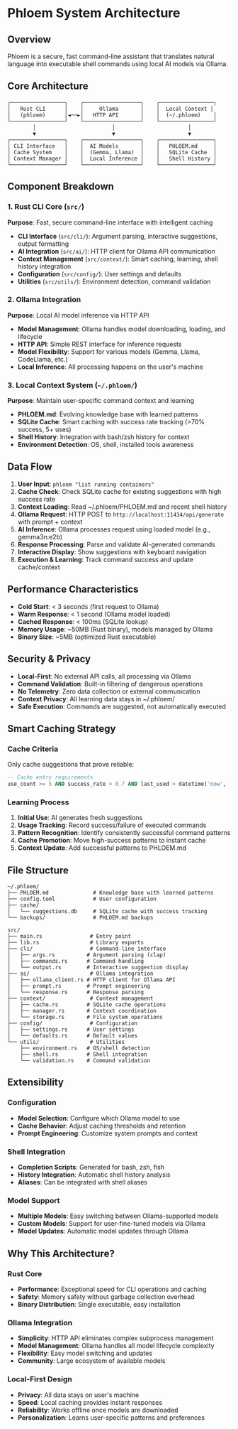 # Phloem System Architecture

## Overview
Phloem is a secure, fast command-line assistant that translates natural language into executable shell commands using local AI models via Ollama.

## Core Architecture

```
┌─────────────────┐    ┌──────────────────┐    ┌─────────────────┐
│   Rust CLI      │    │     Ollama       │    │  Local Context │
│   (phloem)      │◄──►│   HTTP API       │    │  (~/.phloem)    │
└─────────────────┘    └──────────────────┘    └─────────────────┘
        │                        │                       │
        ▼                        ▼                       ▼
┌─────────────────┐    ┌──────────────────┐    ┌─────────────────┐
│ CLI Interface   │    │  AI Models       │    │   PHLOEM.md     │
│ Cache System    │    │  (Gemma, Llama)  │    │   SQLite Cache  │
│ Context Manager │    │  Local Inference │    │   Shell History │
└─────────────────┘    └──────────────────┘    └─────────────────┘
```

## Component Breakdown

### 1. Rust CLI Core (`src/`)
**Purpose**: Fast, secure command-line interface with intelligent caching
- **CLI Interface** (`src/cli/`): Argument parsing, interactive suggestions, output formatting
- **AI Integration** (`src/ai/`): HTTP client for Ollama API communication
- **Context Management** (`src/context/`): Smart caching, learning, shell history integration
- **Configuration** (`src/config/`): User settings and defaults
- **Utilities** (`src/utils/`): Environment detection, command validation

### 2. Ollama Integration
**Purpose**: Local AI model inference via HTTP API
- **Model Management**: Ollama handles model downloading, loading, and lifecycle
- **HTTP API**: Simple REST interface for inference requests
- **Model Flexibility**: Support for various models (Gemma, Llama, CodeLlama, etc.)
- **Local Inference**: All processing happens on the user's machine

### 3. Local Context System (`~/.phloem/`)
**Purpose**: Maintain user-specific command context and learning
- **PHLOEM.md**: Evolving knowledge base with learned patterns
- **SQLite Cache**: Smart caching with success rate tracking (>70% success, 5+ uses)
- **Shell History**: Integration with bash/zsh history for context
- **Environment Detection**: OS, shell, installed tools awareness

## Data Flow

1. **User Input**: `phloem "list running containers"`
2. **Cache Check**: Check SQLite cache for existing suggestions with high success rate
3. **Context Loading**: Read ~/.phloem/PHLOEM.md and recent shell history
4. **Ollama Request**: HTTP POST to `http://localhost:11434/api/generate` with prompt + context
5. **AI Inference**: Ollama processes request using loaded model (e.g., gemma3n:e2b)
6. **Response Processing**: Parse and validate AI-generated commands
7. **Interactive Display**: Show suggestions with keyboard navigation
8. **Execution & Learning**: Track command success and update cache/context

## Performance Characteristics

- **Cold Start**: < 3 seconds (first request to Ollama)
- **Warm Response**: < 1 second (Ollama model loaded)
- **Cached Response**: < 100ms (SQLite lookup)
- **Memory Usage**: ~50MB (Rust binary), models managed by Ollama
- **Binary Size**: ~5MB (optimized Rust executable)

## Security & Privacy

- **Local-First**: No external API calls, all processing via Ollama
- **Command Validation**: Built-in filtering of dangerous operations
- **No Telemetry**: Zero data collection or external communication
- **Context Privacy**: All learning data stays in ~/.phloem/
- **Safe Execution**: Commands are suggested, not automatically executed

## Smart Caching Strategy

### Cache Criteria
Only cache suggestions that prove reliable:
```sql
-- Cache entry requirements
use_count >= 5 AND success_rate > 0.7 AND last_used > datetime('now', '-7 days')
```

### Learning Process
1. **Initial Use**: AI generates fresh suggestions
2. **Usage Tracking**: Record success/failure of executed commands
3. **Pattern Recognition**: Identify consistently successful command patterns
4. **Cache Promotion**: Move high-success patterns to instant cache
5. **Context Update**: Add successful patterns to PHLOEM.md

## File Structure

```
~/.phloem/
├── PHLOEM.md              # Knowledge base with learned patterns
├── config.toml            # User configuration
├── cache/
│   └── suggestions.db     # SQLite cache with success tracking
└── backups/               # PHLOEM.md backups

src/
├── main.rs               # Entry point
├── lib.rs                # Library exports
├── cli/                  # Command-line interface
│   ├── args.rs          # Argument parsing (clap)
│   ├── commands.rs      # Command handling
│   └── output.rs        # Interactive suggestion display
├── ai/                   # Ollama integration
│   ├── ollama_client.rs # HTTP client for Ollama API
│   ├── prompt.rs        # Prompt engineering
│   └── response.rs      # Response parsing
├── context/              # Context management
│   ├── cache.rs         # SQLite cache operations
│   ├── manager.rs       # Context coordination
│   └── storage.rs       # File system operations
├── config/               # Configuration
│   ├── settings.rs      # User settings
│   └── defaults.rs      # Default values
└── utils/                # Utilities
    ├── environment.rs   # OS/shell detection
    ├── shell.rs         # Shell integration
    └── validation.rs    # Command validation
```

## Extensibility

### Configuration
- **Model Selection**: Configure which Ollama model to use
- **Cache Behavior**: Adjust caching thresholds and retention
- **Prompt Engineering**: Customize system prompts and context

### Shell Integration
- **Completion Scripts**: Generated for bash, zsh, fish
- **History Integration**: Automatic shell history analysis
- **Aliases**: Can be integrated with shell aliases

### Model Support
- **Multiple Models**: Easy switching between Ollama-supported models
- **Custom Models**: Support for user-fine-tuned models via Ollama
- **Model Updates**: Automatic model updates through Ollama

## Why This Architecture?

### Rust Core
- **Performance**: Exceptional speed for CLI operations and caching
- **Safety**: Memory safety without garbage collection overhead
- **Binary Distribution**: Single executable, easy installation

### Ollama Integration
- **Simplicity**: HTTP API eliminates complex subprocess management
- **Model Management**: Ollama handles all model lifecycle complexity
- **Flexibility**: Easy model switching and updates
- **Community**: Large ecosystem of available models

### Local-First Design
- **Privacy**: All data stays on user's machine
- **Speed**: Local caching provides instant responses
- **Reliability**: Works offline once models are downloaded
- **Personalization**: Learns user-specific patterns and preferences